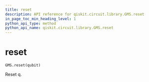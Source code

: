 ```yaml
---
title: reset
description: API reference for qiskit.circuit.library.GMS.reset
in_page_toc_min_heading_level: 1
python_api_type: method
python_api_name: qiskit.circuit.library.GMS.reset
---
```


# reset

<span id="qiskit.circuit.library.GMS.reset" />

`GMS.reset(qubit)`

Reset q.

